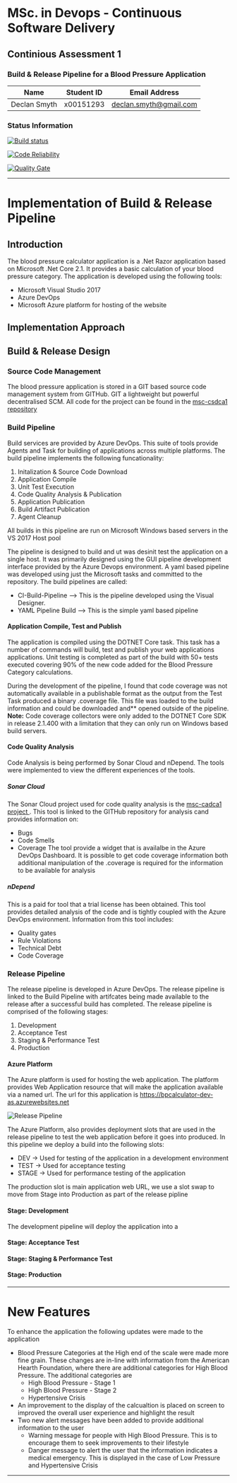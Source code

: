 # MSc. in Devops - Continuous Software Delivery
## Continious Assessment 1
### Build & Release Pipeline for a Blood Pressure Application
| Name | Student ID | Email Address |
| ---- | ---------- | ------------- |
| Declan Smyth | x00151293 | declan.smyth@gmail.com |

### Status Information
[![Build status](https://dev.azure.com/declansmyth/msc-csdca1/_apis/build/status/CI-Build-Pipeline)](https://dev.azure.com/declansmyth/msc-csdca1/_build/latest?definitionId=5)

[![Code Reliability](https://sonarcloud.io/api/project_badges/measure?project=declan-smyth_msc-csdca1&metric=reliability_rating)](https://sonarcloud.io/api/project_badges/measure?project=declan-smyth_msc-csdca1&metric=reliability_rating)

[![Quality Gate](https://sonarcloud.io/api/project_badges/measure?project=declan-smyth_msc-csdca1&metric=alert_status)](https://sonarcloud.io/api/project_badges/measure?project=declan-smyth_msc-csdca1&metric=alert_status)

---
# Implementation of Build & Release Pipeline
## Introduction
The blood pressure calculator application is a .Net Razor application based on Microsoft .Net Core 2.1. It provides a basic calculation of your blood pressure category. The application is developed using the following tools:
* Microsoft Visual Studio 2017
* Azure DevOps
* Microsoft Azure platform for hosting of the website

## Implementation Approach


## Build & Release Design
### Source Code Management
The blood pressure application is stored in a GIT based source code management system from GITHub. GIT a lightweight but powerful decentralised SCM. All code for the project can be found in the [msc-csdca1 repository](https://github.com/declan-smyth/msc-csdca1)

### Build Pipeline
Build services are provided by Azure DevOps. This suite of tools provide Agents and Task for building of applications across multiple platforms.  The build pipeline implements the following funcationality:

1. Initalization & Source Code Download
2. Application Compile
3. Unit Test Execution
4. Code Quality Analysis & Publication
5. Application Publication
6. Build Artifact Publication
7. Agent Cleanup

All builds in this pipeline are run on Microsoft Windows based servers in the VS 2017 Host pool 

The pipeline is designed to build and ut was desinit test the application on a single host. It was primarily designed using the GUI pipeline development interface provided by the Azure Devops environment. A yaml based pipeline was developed using just the Microsoft tasks and committed to the repository.  The build pipelines are called:
* CI-Build-Pipeline   --> This is the pipeline developed using the Visual Designer. 
* YAML Pipeline Build --> This is the simple yaml based pipeline

#### Application Compile, Test and Publish
The application is compiled using the DOTNET Core task. This task has a number of commands will build, test and publish your web applications applications.  Unit testing is completed as part of the build with 50+ tests executed covering 90% of the new code added for the Blood Pressure Category calculations. 

During the development of the pipeline, I found that code coverage was not automatically available in a publishable format as the output from the Test Task produced a binary .coverage file. This file was loaded to the build information and could be downloaded and** opened outside of the pipeline.  
**Note:** Code coverage collectors were only added to the DOTNET Core SDK in release 2.1.400 with a limitation that they can only run on Windows based build servers.

#### Code Quality Analysis
Code Analysis is being performed by Sonar Cloud and nDepend. The tools were implemented to view the different experiences of the tools. 

##### Sonar Cloud
The Sonar Cloud project used for code quality analysis is the [msc-cadca1 project ](https://sonarcloud.io/dashboard?id=declan-smyth_msc-csdca1). This tool is linked to the GITHub repository for analysis cand provides information on:
* Bugs
* Code Smells
* Coverage
The tool provide a widget that is availalbe in the Azure DevOps Dashboard. It is possible to get code coverage information both additional manipulation of the .coverage is required for the information to be available for analysis

##### nDepend
This is a paid for tool that a trial license has been obtained. This tool provides detailed analysis of the code and is tightly coupled with the Azure DevOps environment. Information from this tool includes:
* Quality gates
* Rule Violations
* Technical Debt
* Code Coverage


### Release Pipeline
The release pipeline is developed in Azure DevOps. The release pipeline is linked to the Build Pipeline with artifcates being made available to the release after a successful build has completed. 
The release pipeline is comprised of the following stages:
1. Development
2. Acceptance Test
3. Staging & Performance Test
4. Production

#### Azure Platform 
The Azure platform is used for hosting the web application. The platform provides Web Application resource that will make the application available via a named url. The url for this application is  https://bpcalculator-dev-as.azurewebsites.net

![Release Pipeline]("images/release-pipeline-stages.PNG")

The Azure Platform, also provides deployment slots that are used in the release pipeline to test the web application before it goes into produced.  In this pipeline we deploy a build into the following slots:
* DEV    -> Used for testing of the application in a development environment
* TEST   -> Used for acceptance testing 
* STAGE  -> Used for performance testing of the application

The production slot is main application web URL, we use a slot swap to move from Stage into Production as part of the release pipline

#### Stage: Development
The development pipeline will deploy the application into a 

#### Stage: Acceptance Test

#### Stage: Staging & Performance Test

#### Stage: Production




---
# New Features
To enhance the application the following updates were made to the application
* Blood Pressure Categories at the High end of the scale were made more fine grain. 
These changes are in-line with information from the American Hearth Foundation, where there are additional categories for High Blood Pressure. The additional categories are
  * High Blood Pressure - Stage 1
  * High Blood Pressure - Stage 2
  * Hypertensive Crisis
* An improvement to the display of the calcualtion is placed on screen to improved the overall user experience and highlight the result
* Two new alert messages have been added to provide additional information to the user
  * Warning message for people with High Blood Pressure. This is to encourage them to seek improvements to their lifestyle
  * Danger message to alert the user that the information indicates a medical emergency. This is displayed in the case of Low Pressure and Hypertensive Crisis


---